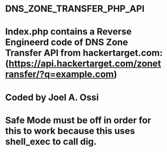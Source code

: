 # DNS_ZONE_TRANSFER_PHP_API
# Index.php contains a Reverse Engineerd code of DNS Zone Transfer API from hackertarget.com: (https://api.hackertarget.com/zonetransfer/?q=example.com)
# Coded by Joel A. Ossi
# Safe Mode must be off in order for this to work because this uses shell_exec to call dig.
